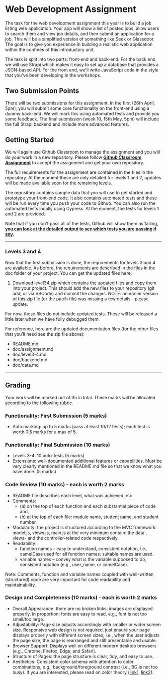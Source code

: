 # Web Development Assignment

The task for the web development assignment this year is to build a job listing web application. Your app will show a list of posted jobs, allow users to search them and view job details, and then submit an application for a job. This will be a simplified version of something like Seek or Glassdoor. The goal is to give you experience in building a realistic web application within the confines of this introductory unit.

The task is split into two parts: front-end and back-end. For the back end, we will use Strapi which makes it easy to set up a database that provides a JSON-based API. For the front end, we'll write JavaScript code in the style that you've been developing in the workshops.

## Two Submission Points

There will be two submissions for this assignment. In the first (26th April, 5pm), you will submit some core functionality on the front-end using a dummy back-end. We will mark this using automated tests and provide you some feedback. The final submission (week 10, 15th May, 5pm) will include the full Strapi backend and include more advanced features.

## Getting Started

We will again use Github Classroom to manage the assignment and you will do your work in a new repository. Please follow [**Github Classroom Assignment**](https://classroom.github.com/assignment-invitations/432e1a8188de23c3cecc0ef55b0db21a/status) to accept the assignment and get your own repository.

The full requirements for the assignment are contained in the files in the repository. At the moment these are only detailed for levels 1 and 2, updates will be made available soon for the remaining levels.

The repository contains sample data that you will use to get started and prototype your front-end code. It also contains automated tests and these will be run every time you push your code to Github. You can also run the automated tests locally using Cypress. At the moment, the tests for levels 1 and 2 are provided.

Note that if you don't pass all of the tests, Github will show them as failing, [**you can look at the detailed output to see which tests you are passing if any**](https://docs.github.com/en/education/manage-coursework-with-github-classroom/learn-with-github-classroom/view-autograding-results). 

-------

### Levels 3 and 4

Now that the first submission is done, the requirements for levels 3 and 4 are available. As before, the requirements are described in the files in the doc folder of your project. You can get the updated files here:

1. Download level34.zip which contains the updated files and copy them into your project. This should add the new files to your repository (git add, or via VSCode) and commit the changes. NOTE: an earlier version of this zip file (or the patch file) was missing a few details - please update.

For now, these files do not include updated tests. These will be released a little later when we have fully debugged them.

For reference, here are the updated documentation files (for the other files that you'll need see the zip file above):

- README.md
- doc/assignment.md
- doc/level3-4.md
- doc/backend.md
- doc/data.md

---------

## Grading

Your work will be marked out of 35 in total. These marks will be allocated according to the following rubric.

### Functionality: First Submission (5 marks)

- Auto marking: up to 5 marks (pass at least 10/12 tests); each test is worth 0.5 marks for a max of 5.

### Functionality: Final Submission (10 marks)

- Levels 3-4: 10 auto-tests (5 marks)
- Extensions: well-documented additional features or capabilities. Must be very clearly mentioned in the README.md file so that we know what you have done. (5 marks)

### Code Review (10 marks) - each is worth 2 marks

- README file describes each level, what was achieved, etc.
- Comments: 
  - (a) on the top of each function and each substantial piece of code and, 
  - (b) at the top of each file: module name, student name, and student number.
- Modularity: the project is structured according to the MVC framework: model.js, views.js, main.js at the very minimum contain: the data-, views- and the controller-related code respectively.
- Readability: 
  - function names – easy to understand, consistent notation, i.e., camelCase used for all function names; suitable names are used.
  - variable names – convey what is the variable supposed to do, consistent notation (e.g., user_name, or camelCase).

Note: Comments, function and variable names coupled with well-written (structured) code are very important for code readability and maintainability.

### Design and Completeness (10 marks) - each is worth 2 marks

- Overall Appearance: there are no broken links; images are displayed properly, in proportion; fonts are easy to read, e.g., font is not too small/too large.
- Adjustability: Page size adjusts accordingly with smaller or wider screen size. Responsive web design is not required, just ensure your page displays properly with different screen sizes, i.e., when the user adjusts the page size, the page is rearranged and still presentable and usable.
- Browser Support: Displays well on different modern desktop browsers (e.g., Chrome, Firefox, Edge, and Safari).
- Structure of Pages: the page structure is clear, tidy, and easy to use.
- Aesthetics: Consistent color schema with attention to color combinations, e.g., background/foreground contrast (i.e., BG is not too busy). If you are interested, please read on color theory ([link1](), [link2]()).
